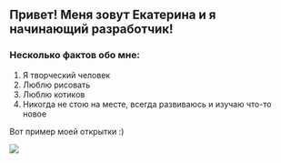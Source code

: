 ## Привет! Меня зовут Екатерина и я начинающий разработчик!

### Несколько фактов обо мне:

1. Я творческий человек
2. Люблю рисовать
3. Люблю котиков
4. Никогда не стою на месте, всегда развиваюсь и изучаю что-то новое

Вот пример моей открытки :)

![](../img/Postcard.jpg)

